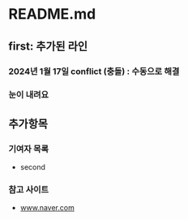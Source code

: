 # README.md
## first: 추가된 라인
### 2024년 1월 17일 conflict (충돌) : 수동으로 해결
### 눈이 내려요

## 추가항목 
### 기여자 목록
  - second

### 참고 사이트
  - www.naver.com
